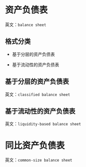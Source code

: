 # 资产负债表

英文：`balance sheet`

##  格式分类

* 基于分层的资产负债表

* 基于流动性的资产负债表

## 基于分层的资产负债表

英文：`classified balance sheet`

## 基于流动性的资产负债表

英文：`liquidity-based balance sheet`

# 同比资产负债表

英文：`common-size balance sheet`